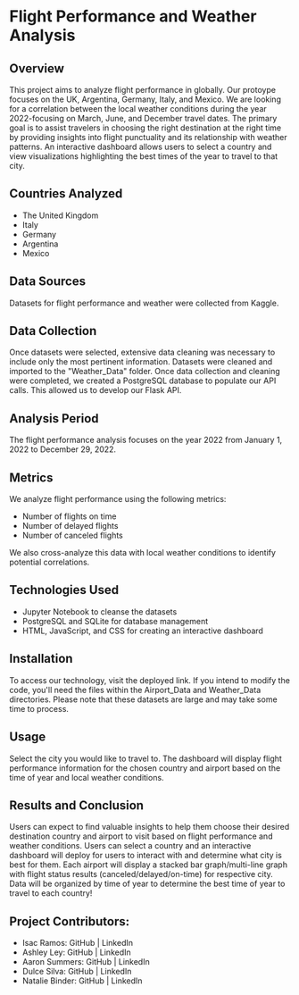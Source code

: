 # Flight Performance and Weather Analysis
## Overview
This project aims to analyze flight performance in globally. Our protoype focuses on the UK, Argentina, Germany, Italy, and Mexico. We are looking for a correlation between the local weather conditions during the year 2022-focusing on March, June, and December travel dates. The primary goal is to assist travelers in choosing the right destination at the right time by providing insights into flight punctuality and its relationship with weather patterns. An interactive dashboard allows users to select a country and view visualizations highlighting the best times of the year to travel to that city.

## Countries Analyzed
+ The United Kingdom
+ Italy
+ Germany
+ Argentina
+ Mexico

## Data Sources
Datasets for flight performance and weather were collected from Kaggle. 

## Data Collection
Once datasets were selected, extensive data cleaning was necessary to include only the most pertinent information. Datasets were cleaned and imported to the "Weather_Data" folder. Once data collection and cleaning were completed, we created a PostgreSQL database to populate our API calls. This allowed us to develop our Flask API.

## Analysis Period
The flight performance analysis focuses on the year 2022 from January 1, 2022 to December 29, 2022.

## Metrics
We analyze flight performance using the following metrics:

+ Number of flights on time
+ Number of delayed flights
+ Number of canceled flights

We also cross-analyze this data with local weather conditions to identify potential correlations.

## Technologies Used
+ Jupyter Notebook to cleanse the datasets 
+ PostgreSQL and SQLite for database management
+ HTML, JavaScript, and CSS for creating an interactive dashboard

## Installation
To access our technology, visit the deployed link. If you intend to modify the code, you'll need the files within the Airport_Data and Weather_Data directories. Please note that these datasets are large and may take some time to process.

## Usage
Select the city you would like to travel to.
The dashboard will display flight performance information for the chosen country and airport based on the time of year and local weather conditions.

## Results and Conclusion
Users can expect to find valuable insights to help them choose their desired destination country and airport to visit based on flight performance and weather conditions. Users can select a country and an interactive dashboard will deploy for users to interact with and determine what city is best for them. Each airport will display a stacked bar graph/multi-line graph with flight status results (canceled/delayed/on-time) for respective city. Data will be organized by time of year to determine the best time of year to travel to each country! 

## Project Contributors: 
+ Isac Ramos: GitHub | LinkedIn
+ Ashley Ley: GitHub | LinkedIn 
+ Aaron Summers: GitHub | LinkedIn
+ Dulce Silva: GitHub | LinkedIn
+ Natalie Binder: GitHub | LinkedIn 
